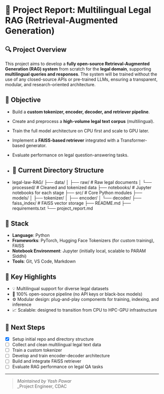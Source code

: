 # 📄 Project Report: Multilingual Legal RAG (Retrieval-Augmented Generation)

## 🔍 Project Overview

This project aims to develop a **fully open-source Retrieval-Augmented Generation (RAG) system** from scratch for the **legal domain**, supporting **multilingual queries and responses**. The system will be trained without the use of any closed-source APIs or pre-trained LLMs, ensuring a transparent, modular, and research-oriented architecture.

## 🎯 Objective

- Build a **custom tokenizer, encoder, decoder, and retriever pipeline**.
- Create and preprocess a **high-volume legal text corpus** (multilingual).
- Train the full model architecture on CPU first and scale to GPU later.
- Implement a **FAISS-based retriever** integrated with a Transformer-based generator.
- Evaluate performance on legal question-answering tasks.

- ## 📁 Current Directory Structure

- legal-law-RAG/
├── data/
│ ├── raw/ # Raw legal documents
│ └── processed/ # Cleaned and tokenized data
├── notebooks/ # Jupyter notebooks for each stage
├── src/ # Core Python modules
├── models/
│ ├── tokenizer/
│ ├── encoder/
│ └── decoder/
├── faiss_index/ # FAISS vector storage
├── README.md
├── requirements.txt
└── project_report.md

## 🔧 Stack

- **Language**: Python
- **Frameworks**: PyTorch, Hugging Face Tokenizers (for custom training), FAISS
- **Notebook Environment**: Jupyter (initially local, scalable to PARAM Siddhi)
- **Tools**: Git, VS Code, Markdown

## 🧠 Key Highlights

- 💡 Multilingual support for diverse legal datasets
- 🔐 100% open-source pipeline (no API keys or black-box models)
- ⚙️ Modular design: plug-and-play components for training, indexing, and inference
- 📈 Scalable: designed to transition from CPU to HPC-GPU infrastructure

## 🚧 Next Steps

- [x] Setup initial repo and directory structure
- [ ] Collect and clean multilingual legal text data
- [ ] Train a custom tokenizer
- [ ] Develop and train encoder-decoder architecture
- [ ] Build and integrate FAISS retriever
- [ ] Evaluate RAG performance on legal QA tasks

---

> _Maintained by Yash Pawar_  
> _Project Engineer, CDAC 
